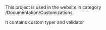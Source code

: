 This project is used in the website in category /Documentation/Customizations.

It contains custom typer and validator
